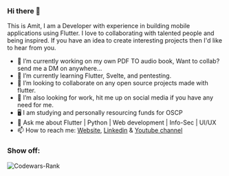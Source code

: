 ### Hi there 👋

This is Amit, I am a Developer with experience in building mobile applications using Flutter. I love to collaborating with talented people and being inspired. If you have an idea to create interesting projects then I'd like to hear from you.

- 🔭 I’m currently working on my own PDF TO audio book, Want to collab? send me a DM on anywhere...
- 🌱 I’m currently learning Flutter, Svelte, and pentesting.
- 👯 I’m looking to collaborate on any open source projects made with flutter.
- 👯 I’m also looking for work, hit me up on social media if you have any need for me.
- 🖥 I am studying and personally resourcing funds for OSCP 
- 💬 Ask me about Flutter | Python | Web development | Info-Sec | UI/UX
- 📫 How to reach me: [Website](https://amyth.dev), [Linkedin](https://www.linkedin.com/in/amit-chaudhari-6b2080170/) & [Youtube channel](https://youtube.com/channel/UCJ8mB3GeEEPnY0oWzP8vU7Q)

### Show off:

![Codewars-Rank](https://www.codewars.com/users/amitchaudhari9121/badges/large)



